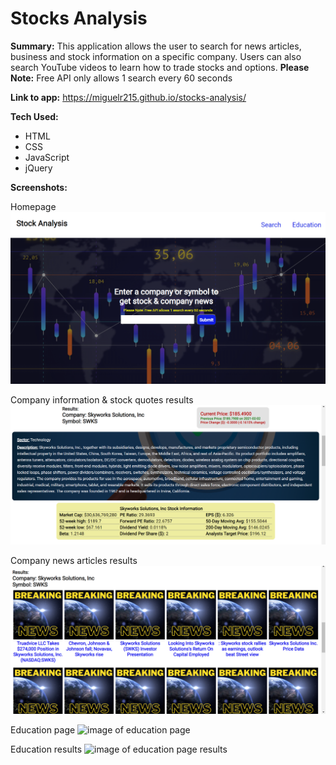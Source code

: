 # Stocks Analysis
**Summary:**  This application allows the user to search for news articles, business and stock information on a specific company.  Users can also search YouTube videos to learn how to trade stocks and options. 
**Please Note:** Free API only allows 1 search every 60 seconds

**Link to app:**  https://miguelr215.github.io/stocks-analysis/

**Tech Used:** 
- HTML
- CSS
- JavaScript
- jQuery

**Screenshots:**

Homepage
![image of stocks analysis homepage](https://github.com/miguelr215/stocks-analysis/blob/master/screenshots/homepage1.PNG)

Company information & stock quotes results
![image of company and stock info](https://github.com/miguelr215/stocks-analysis/blob/master/screenshots/company-info1.PNG)

Company news articles results
![image of company news articles](https://github.com/miguelr215/stocks-analysis/blob/master/screenshots/company-news1.png)

Education page
![image of education page](https://github.com/miguelr215/stocks-analysis/blob/master/education-page2.PNG)

Education results
![image of education page results](https://github.com/miguelr215/stocks-analysis/blob/master/screenshots/education%20results.PNG)
